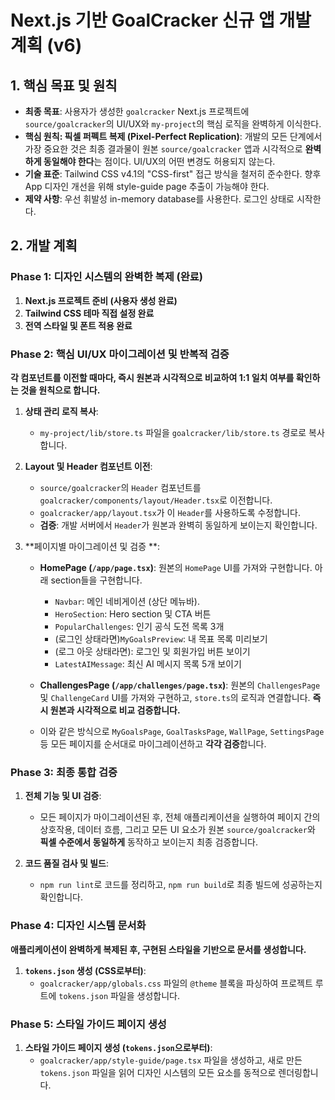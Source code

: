 # Next.js 기반 GoalCracker 신규 앱 개발 계획 (v6)

## 1. 핵심 목표 및 원칙

- **최종 목표**: 사용자가 생성한 `goalcracker` Next.js 프로젝트에 `source/goalcracker`의 UI/UX와 `my-project`의 핵심 로직을 완벽하게 이식한다.
- **핵심 원칙: 픽셀 퍼펙트 복제 (Pixel-Perfect Replication)**: 개발의 모든 단계에서 가장 중요한 것은 최종 결과물이 원본 `source/goalcracker` 앱과 시각적으로 **완벽하게 동일해야 한다**는 점이다. UI/UX의 어떤 변경도 허용되지 않는다.
- **기술 표준**: Tailwind CSS v4.1의 "CSS-first" 접근 방식을 철저히 준수한다. 향후 App 디자인 개선을 위해 style-guide page 추출이 가능해야 한다. 
- **제약 사항**: 우선 휘발성 in-memory database를 사용한다. 로그인 상태로 시작한다.

## 2. 개발 계획

### Phase 1: 디자인 시스템의 완벽한 복제 (완료)

1.  **Next.js 프로젝트 준비 (사용자 생성 완료)**
2.  **Tailwind CSS 테마 직접 설정 완료**
3.  **전역 스타일 및 폰트 적용 완료**

### Phase 2: 핵심 UI/UX 마이그레이션 및 반복적 검증

**각 컴포넌트를 이전할 때마다, 즉시 원본과 시각적으로 비교하여 1:1 일치 여부를 확인하는 것을 원칙으로 합니다.**

1.  **상태 관리 로직 복사**:
    - `my-project/lib/store.ts` 파일을 `goalcracker/lib/store.ts` 경로로 복사합니다.

2.  **Layout 및 Header 컴포넌트 이전**:
    - `source/goalcracker`의 `Header` 컴포넌트를 `goalcracker/components/layout/Header.tsx`로 이전합니다.
    - `goalcracker/app/layout.tsx`가 이 `Header`를 사용하도록 수정합니다.
    - **검증**: 개발 서버에서 `Header`가 원본과 완벽히 동일하게 보이는지 확인합니다.

3.  **페이지별 마이그레이션 및 검증 **:
    - **HomePage (`/app/page.tsx`)**: 원본의 `HomePage` UI를 가져와 구현합니다.
	  아래 section들을 구현합니다.
	  - `Navbar`: 메인 네비게이션 (상단 메뉴바).
	  - `HeroSection`: Hero section 및 CTA 버튼
	  - `PopularChallenges`: 인기 공식 도전 목록 3개
	  - (로그인 상태라면)`MyGoalsPreview`: 내 목표 목록 미리보기
	  - (로그 아웃 상태라면): 로그인 및 회원가입 버튼 보이기
	  - `LatestAIMessage`: 최신 AI 메시지 목록 5개 보이기	  
	
    - **ChallengesPage (`/app/challenges/page.tsx`)**: 원본의 `ChallengesPage` 및 `ChallengeCard` UI를 가져와 구현하고, `store.ts`의 로직과 연결합니다. **즉시 원본과 시각적으로 비교 검증합니다.**
    - 이와 같은 방식으로 `MyGoalsPage`, `GoalTasksPage`, `WallPage`, `SettingsPage` 등 모든 페이지를 순서대로 마이그레이션하고 **각각 검증**합니다.

### Phase 3: 최종 통합 검증

1.  **전체 기능 및 UI 검증**:
    - 모든 페이지가 마이그레이션된 후, 전체 애플리케이션을 실행하여 페이지 간의 상호작용, 데이터 흐름, 그리고 모든 UI 요소가 원본 `source/goalcracker`와 **픽셀 수준에서 동일하게** 동작하고 보이는지 최종 검증합니다.

2.  **코드 품질 검사 및 빌드**:
    - `npm run lint`로 코드를 정리하고, `npm run build`로 최종 빌드에 성공하는지 확인합니다.

### Phase 4: 디자인 시스템 문서화

**애플리케이션이 완벽하게 복제된 후, 구현된 스타일을 기반으로 문서를 생성합니다.**

1.  **`tokens.json` 생성 (CSS로부터)**:
    - `goalcracker/app/globals.css` 파일의 `@theme` 블록을 파싱하여 프로젝트 루트에 `tokens.json` 파일을 생성합니다.

### Phase 5: 스타일 가이드 페이지 생성

1.  **스타일 가이드 페이지 생성 (`tokens.json`으로부터)**:
    - `goalcracker/app/style-guide/page.tsx` 파일을 생성하고, 새로 만든 `tokens.json` 파일을 읽어 디자인 시스템의 모든 요소를 동적으로 렌더링합니다.